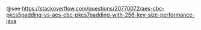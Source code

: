 @see https://stackoverflow.com/questions/20770072/aes-cbc-pkcs5padding-vs-aes-cbc-pkcs7padding-with-256-key-size-performance-java
